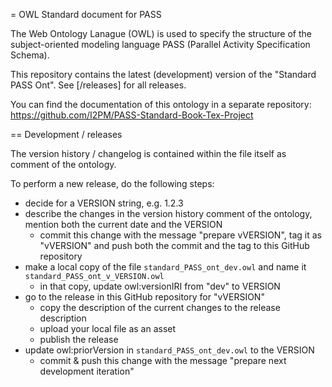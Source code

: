 = OWL Standard document for PASS

The Web Ontology Lanague (OWL) is used to specify the structure of the subject-oriented modeling language PASS (Parallel Activity Specification Schema).

This repository contains the latest (development) version of the "Standard PASS Ont". See [/releases] for all releases.

You can find the documentation of this ontology in a separate repository: https://github.com/I2PM/PASS-Standard-Book-Tex-Project

== Development / releases

The version history / changelog is contained within the file itself as comment of the ontology.

To perform a new release, do the following steps:
* decide for a VERSION string, e.g. 1.2.3
* describe the changes in the version history comment of the ontology, mention both the current date and the VERSION
  * commit this change with the message "prepare vVERSION", tag it as "vVERSION" and push both the commit and the tag to this GitHub repository
* make a local copy of the file `standard_PASS_ont_dev.owl` and name it `standard_PASS_ont_v_VERSION.owl`
  * in that copy, update owl:versionIRI from "dev" to VERSION
* go to the release in this GitHub repository for "vVERSION"
  * copy the description of the current changes to the release description
  * upload your local file as an asset
  * publish the release
* update owl:priorVersion in `standard_PASS_ont_dev.owl` to the VERSION
  * commit & push this change with the message "prepare next development iteration"
